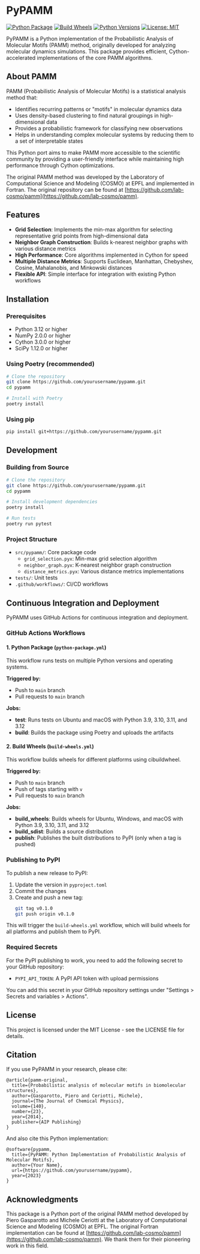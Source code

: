 # PyPAMM

[![Python Package](https://github.com/giovannidoni/pypamm/actions/workflows/python-package.yml/badge.svg)](https://github.com/giovannidoni/pypamm/actions/workflows/python-package.yml)
[![Build Wheels](https://github.com/giovannidoni/pypamm/actions/workflows/build-wheels.yml/badge.svg)](https://github.com/giovannidoni/pypamm/actions/workflows/build-wheels.yml)
[![Python Versions](https://img.shields.io/badge/python-3.9%20%7C%203.10%20%7C%203.11%20%7C%203.12-blue)](https://github.com/giovannidoni/pypamm)
[![License: MIT](https://img.shields.io/badge/License-MIT-yellow.svg)](https://opensource.org/licenses/MIT)

PyPAMM is a Python implementation of the Probabilistic Analysis of Molecular Motifs (PAMM) method, originally developed for analyzing molecular dynamics simulations. This package provides efficient, Cython-accelerated implementations of the core PAMM algorithms.

## About PAMM

PAMM (Probabilistic Analysis of Molecular Motifs) is a statistical analysis method that:

- Identifies recurring patterns or "motifs" in molecular dynamics data
- Uses density-based clustering to find natural groupings in high-dimensional data
- Provides a probabilistic framework for classifying new observations
- Helps in understanding complex molecular systems by reducing them to a set of interpretable states

This Python port aims to make PAMM more accessible to the scientific community by providing a user-friendly interface while maintaining high performance through Cython optimizations.

The original PAMM method was developed by the Laboratory of Computational Science and Modeling (COSMO) at EPFL and implemented in Fortran. The original repository can be found at [https://github.com/lab-cosmo/pamm](https://github.com/lab-cosmo/pamm).

## Features

- **Grid Selection**: Implements the min-max algorithm for selecting representative grid points from high-dimensional data
- **Neighbor Graph Construction**: Builds k-nearest neighbor graphs with various distance metrics
- **High Performance**: Core algorithms implemented in Cython for speed
- **Multiple Distance Metrics**: Supports Euclidean, Manhattan, Chebyshev, Cosine, Mahalanobis, and Minkowski distances
- **Flexible API**: Simple interface for integration with existing Python workflows

## Installation

### Prerequisites

- Python 3.12 or higher
- NumPy 2.0.0 or higher
- Cython 3.0.0 or higher
- SciPy 1.12.0 or higher

### Using Poetry (recommended)

```bash
# Clone the repository
git clone https://github.com/yourusername/pypamm.git
cd pypamm

# Install with Poetry
poetry install
```

### Using pip

```bash
pip install git+https://github.com/yourusername/pypamm.git
```

## Development

### Building from Source

```bash
# Clone the repository
git clone https://github.com/yourusername/pypamm.git
cd pypamm

# Install development dependencies
poetry install

# Run tests
poetry run pytest
```

### Project Structure

- `src/pypamm/`: Core package code
  - `grid_selection.pyx`: Min-max grid selection algorithm
  - `neighbor_graph.pyx`: K-nearest neighbor graph construction
  - `distance_metrics.pyx`: Various distance metrics implementations
- `tests/`: Unit tests
- `.github/workflows/`: CI/CD workflows

## Continuous Integration and Deployment

PyPAMM uses GitHub Actions for continuous integration and deployment.

### GitHub Actions Workflows

#### 1. Python Package (`python-package.yml`)

This workflow runs tests on multiple Python versions and operating systems.

**Triggered by:**
- Push to `main` branch
- Pull requests to `main` branch

**Jobs:**
- **test**: Runs tests on Ubuntu and macOS with Python 3.9, 3.10, 3.11, and 3.12
- **build**: Builds the package using Poetry and uploads the artifacts

#### 2. Build Wheels (`build-wheels.yml`)

This workflow builds wheels for different platforms using cibuildwheel.

**Triggered by:**
- Push to `main` branch
- Push of tags starting with `v`
- Pull requests to `main` branch

**Jobs:**
- **build_wheels**: Builds wheels for Ubuntu, Windows, and macOS with Python 3.9, 3.10, 3.11, and 3.12
- **build_sdist**: Builds a source distribution
- **publish**: Publishes the built distributions to PyPI (only when a tag is pushed)

### Publishing to PyPI

To publish a new release to PyPI:

1. Update the version in `pyproject.toml`
2. Commit the changes
3. Create and push a new tag:
   ```bash
   git tag v0.1.0
   git push origin v0.1.0
   ```

This will trigger the `build-wheels.yml` workflow, which will build wheels for all platforms and publish them to PyPI.

### Required Secrets

For the PyPI publishing to work, you need to add the following secret to your GitHub repository:

- `PYPI_API_TOKEN`: A PyPI API token with upload permissions

You can add this secret in your GitHub repository settings under "Settings > Secrets and variables > Actions".

## License

This project is licensed under the MIT License - see the LICENSE file for details.

## Citation

If you use PyPAMM in your research, please cite:

```
@article{pamm-original,
  title={Probabilistic analysis of molecular motifs in biomolecular structures},
  author={Gasparotto, Piero and Ceriotti, Michele},
  journal={The Journal of Chemical Physics},
  volume={140},
  number={23},
  year={2014},
  publisher={AIP Publishing}
}
```

And also cite this Python implementation:

```
@software{pypamm,
  title={PyPAMM: Python Implementation of Probabilistic Analysis of Molecular Motifs},
  author={Your Name},
  url={https://github.com/yourusername/pypamm},
  year={2023}
}
```

## Acknowledgments

This package is a Python port of the original PAMM method developed by Piero Gasparotto and Michele Ceriotti at the Laboratory of Computational Science and Modeling (COSMO) at EPFL. The original Fortran implementation can be found at [https://github.com/lab-cosmo/pamm](https://github.com/lab-cosmo/pamm). We thank them for their pioneering work in this field.
